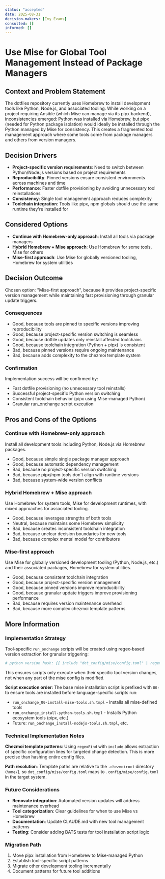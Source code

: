 ```yaml
---
status: "accepted"
date: 2025-08-31
decision-makers: [Ivy Evans]
consulted: []
informed: []
---
```


# Use Mise for Global Tool Management Instead of Package Managers

## Context and Problem Statement

The dotfiles repository currently uses Homebrew to install development tools like Python, Node.js, and associated tooling. While working on a project requiring Ansible (which Mise can manage via its pipx backend), inconsistencies emerged: Python was installed via Homebrew, but pipx (needed for Python package isolation) would ideally be installed through the Python managed by Mise for consistency. This creates a fragmented tool management approach where some tools come from package managers and others from version managers.

## Decision Drivers

* **Project-specific version requirements**: Need to switch between Python/Node.js versions based on project requirements
* **Reproducibility**: Pinned versions ensure consistent environments across machines and time
* **Performance**: Faster dotfile provisioning by avoiding unnecessary tool reinstallations
* **Consistency**: Single tool management approach reduces complexity
* **Toolchain integration**: Tools like pipx, npm globals should use the same runtime they're installed for

## Considered Options

* **Continue with Homebrew-only approach**: Install all tools via package managers
* **Hybrid Homebrew + Mise approach**: Use Homebrew for some tools, Mise for others
* **Mise-first approach**: Use Mise for globally versioned tooling, Homebrew for system utilities

## Decision Outcome

Chosen option: "Mise-first approach", because it provides project-specific version management while maintaining fast provisioning through granular update triggers.

### Consequences

* Good, because tools are pinned to specific versions improving reproducibility
* Good, because project-specific version switching is seamless
* Good, because dotfile updates only reinstall affected toolchains
* Good, because toolchain integration (Python + pipx) is consistent
* Bad, because pinned versions require ongoing maintenance
* Bad, because adds complexity to the chezmoi template system

### Confirmation

Implementation success will be confirmed by:
- Fast dotfile provisioning (no unnecessary tool reinstalls)
- Successful project-specific Python version switching
- Consistent toolchain behavior (pipx using Mise-managed Python)
- Granular run_onchange script execution

## Pros and Cons of the Options

### Continue with Homebrew-only approach

Install all development tools including Python, Node.js via Homebrew packages.

* Good, because simple single package manager approach
* Good, because automatic dependency management
* Bad, because no project-specific version switching
* Bad, because pipx/npm tools don't align with runtime versions
* Bad, because system-wide version conflicts

### Hybrid Homebrew + Mise approach

Use Homebrew for system tools, Mise for development runtimes, with mixed approaches for associated tooling.

* Good, because leverages strengths of both tools
* Neutral, because maintains some Homebrew simplicity
* Bad, because creates inconsistent toolchain integration
* Bad, because unclear decision boundaries for new tools
* Bad, because complex mental model for contributors

### Mise-first approach

Use Mise for globally versioned development tooling (Python, Node.js, etc.) and their associated packages, Homebrew for system utilities.

* Good, because consistent toolchain integration
* Good, because project-specific version management
* Good, because pinned versions improve reproducibility
* Good, because granular update triggers improve provisioning performance
* Bad, because requires version maintenance overhead
* Bad, because more complex chezmoi template patterns

## More Information

### Implementation Strategy

Tool-specific `run_onchange` scripts will be created using regex-based version extraction for granular triggering:

```bash
# python version hash: {{ include "dot_config/mise/config.toml" | regexFind "python = \"[^\"]*\"" | sha256sum }}
```

This ensures scripts only execute when their specific tool version changes, not when any part of the mise config is modified.

**Script execution order**: The base mise installation script is prefixed with `00-` to ensure tools are installed before language-specific scripts run:
- `run_onchange_00-install-mise-tools.sh.tmpl` - Installs all mise-defined tools
- `run_onchange_install-python-tools.sh.tmpl` - Installs Python ecosystem tools (pipx, etc.)
- Future: `run_onchange_install-nodejs-tools.sh.tmpl`, etc.

### Technical Implementation Notes

**Chezmoi template patterns**: Using `regexFind` with `include` allows extraction of specific configuration lines for targeted change detection. This is more precise than hashing entire config files.

**Path resolution**: Template paths are relative to the `.chezmoiroot` directory (`home/`), so `dot_config/mise/config.toml` maps to `.config/mise/config.toml` in the target system.

### Future Considerations

- **Renovate integration**: Automated version updates will address maintenance overhead
- **Tool categorization**: Clear guidelines for when to use Mise vs Homebrew  
- **Documentation**: Update CLAUDE.md with new tool management patterns
- **Testing**: Consider adding BATS tests for tool installation script logic

### Migration Path

1. Move pipx installation from Homebrew to Mise-managed Python
2. Establish tool-specific script patterns
3. Migrate other development tooling incrementally
4. Document patterns for future tool additions